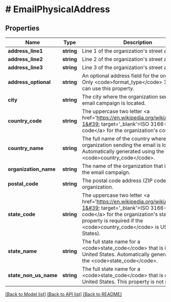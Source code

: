 # # EmailPhysicalAddress

## Properties

Name | Type | Description | Notes
------------ | ------------- | ------------- | -------------
**address_line1** | **string** | Line 1 of the organization&#39;s street address. |
**address_line2** | **string** | Line 2 of the organization&#39;s street address. | [optional]
**address_line3** | **string** | Line 3 of the organization&#39;s street address. | [optional]
**address_optional** | **string** | An optional address field for the organization. Only &lt;code&gt;format_type&lt;/code&gt; 3, 4, and 5 can use this property. | [optional]
**city** | **string** | The city where the organization sending the email campaign is located. | [optional]
**country_code** | **string** | The uppercase two letter &lt;a href&#x3D;&#39;https://en.wikipedia.org/wiki/ISO_3166-1&#39; target&#x3D;&#39;_blank&#39;&gt;ISO 3166-1 code&lt;/a&gt; for the organization&#39;s country. |
**country_name** | **string** | The full name of the country where the organization sending the email is located. Automatically generated using the &lt;code&gt;country_code&lt;/code&gt;. | [optional] [readonly]
**organization_name** | **string** | The name of the organization that is sending the email campaign. |
**postal_code** | **string** | The postal code address (ZIP code) of the organization. | [optional]
**state_code** | **string** | The uppercase two letter &lt;a href&#x3D;&#39;https://en.wikipedia.org/wiki/ISO_3166-1&#39; target&#x3D;&#39;_blank&#39;&gt;ISO 3166-1 code&lt;/a&gt; for the organization&#39;s state. This property is required if the &lt;code&gt;country_code&lt;/code&gt; is US (United States). | [optional]
**state_name** | **string** | The full state name for a &lt;code&gt;state_code&lt;/code&gt; that is inside the United States. Automatically generated using the &lt;code&gt;state_code&lt;/code&gt;. | [optional] [readonly]
**state_non_us_name** | **string** | The full state name for a &lt;code&gt;state_code&lt;/code&gt; that is outside the United States. This property is not read only. | [optional]

[[Back to Model list]](../../README.md#models) [[Back to API list]](../../README.md#endpoints) [[Back to README]](../../README.md)
